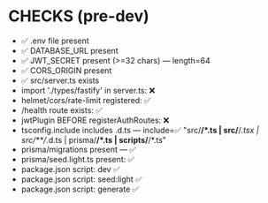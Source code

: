 # CHECKS (pre-dev)

- ✅ .env file present
- ✅ DATABASE_URL present
- ✅ JWT_SECRET present (>=32 chars) — length=64
- ✅ CORS_ORIGIN present
- ✅ src/server.ts exists
- import './types/fastify' in server.ts: ❌
- helmet/cors/rate-limit registered: ✅
- /health route exists: ✅
- jwtPlugin BEFORE registerAuthRoutes: ❌
- tsconfig.include includes .d.ts — include=✅ "src/**/*.ts | src/**/*.tsx | src/**/*.d.ts | prisma/**/*.ts | scripts/**/*.ts"
- prisma/migrations present — ✅
- prisma/seed.light.ts present: ✅
- package.json script: dev ✅
- package.json script: seed:light ✅
- package.json script: generate ✅